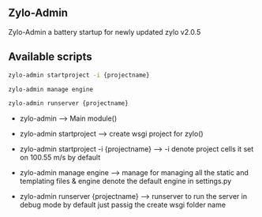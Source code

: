## Zylo-Admin 

Zylo-Admin a battery startup for newly updated zylo v2.0.5

## Available scripts

```bash
zylo-admin startproject -i {projectname}
```

```bash
zylo-admin manage engine
```

```bash
zylo-admin runserver {projectname}
```

- zylo-admin --> Main module()
- zylo-admin startproject --> create wsgi project for zylo()
- zylo-admin startproject -i {projectname} --> -i denote project cells it set on 100.55 m/s by default

- zylo-admin manage engine --> manage for managing all the static and templating files & engine denote the default engine in settings.py

- zylo-admin runserver {projectname} --> runserver to run the server in debug mode by default just passig the create wsgi folder name